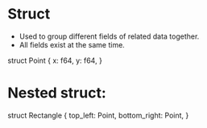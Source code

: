 # Struct
- Used to group different fields of related data together.
- All fields exist at the same time.

struct Point {
    x: f64,
    y: f64,
}
# Nested struct:
struct Rectangle {
    top_left: Point,
    bottom_right: Point,
}
